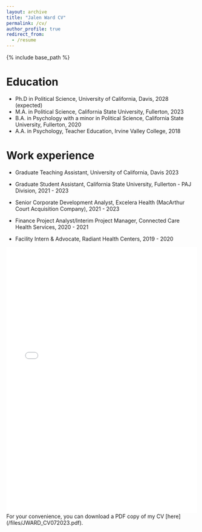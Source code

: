 ```yaml
---
layout: archive
title: "Jalen Ward CV"
permalink: /cv/
author_profile: true
redirect_from:
  - /resume
---
```


{% include base_path %}

Education
======
* Ph.D in Political Science, University of California, Davis, 2028 (expected)
* M.A. in Political Science, California State University, Fullerton, 2023
* B.A. in Psychology with a minor in Political Science, California State University, Fullerton, 2020
* A.A. in Psychology, Teacher Education, Irvine Valley College, 2018

Work experience
======
* Graduate Teaching Assistant, University of California, Davis 2023

* Graduate Student Assistant, California State University, Fullerton - PAJ Division, 2021 - 2023
  
* Senior Corporate Development Analyst, Excelera Health (MacArthur Court Acquisition Company), 2021 - 2023

* Finance Project Analyst/Interim Project Manager, Connected Care Health Services, 2020 - 2021

* Facility Intern & Advocate, Radiant Health Centers, 2019 - 2020

<iframe src="/files/CV_jward_102025v2.pdf" width="100%" height="700" frameborder="no" border="0" marginwidth="0" marginheight="0"></iframe>
For your convenience, you can download a PDF copy of my CV [here](/files/JWARD_CV072023.pdf).
